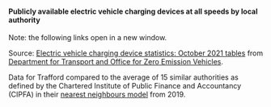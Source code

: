 #### Publicly available electric vehicle charging devices at all speeds by local authority

Note: the following links open in a new window.

Source: <a href="https://assets.publishing.service.gov.uk/government/uploads/system/uploads/attachment_data/file/1027050/electric-vehicle-charging-device-statistics-october-2021.ods" target="_blank">Electric vehicle charging device statistics: October 2021 tables</a> from <a href="https://www.gov.uk/government/statistics/electric-vehicle-charging-device-statistics-october-2021" target="_blank">Department for Transport and Office for Zero Emission Vehicles</a>.

Data for Trafford compared to the average of 15 similar authorities as defined by the Chartered Institute of Public Finance and Accountancy (CIPFA) in their <a href='https://www.cipfa.org/services/cipfastats/nearest-neighbour-model' target='_blank'>nearest neighbours model</a> from 2019.
